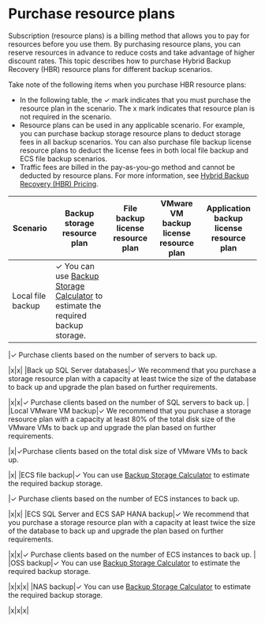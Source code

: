 # Purchase resource plans

Subscription \(resource plans\) is a billing method that allows you to pay for resources before you use them. By purchasing resource plans, you can reserve resources in advance to reduce costs and take advantage of higher discount rates. This topic describes how to purchase Hybrid Backup Recovery \(HBR\) resource plans for different backup scenarios.

Take note of the following items when you purchase HBR resource plans:

-   In the following table, the ✓ mark indicates that you must purchase the resource plan in the scenario. The x mark indicates that resource plan is not required in the scenario.
-   Resource plans can be used in any applicable scenario. For example, you can purchase backup storage resource plans to deduct storage fees in all backup scenarios. You can also purchase file backup license resource plans to deduct the license fees in both local file backup and ECS file backup scenarios.
-   Traffic fees are billed in the pay-as-you-go method and cannot be deducted by resource plans. For more information, see [Hybrid Backup Recovery \(HBR\) Pricing](https://www.alibabacloud.com/product/hybrid-backup-recovery/pricing).

|Scenario|Backup storage resource plan|File backup license resource plan|VMware VM backup license resource plan|Application backup license resource plan|
|--------|----------------------------|---------------------------------|--------------------------------------|----------------------------------------|
|Local file backup|✓ You can use [Backup Storage Calculator](https://g.alicdn.com/aliyun/brs/2.7.1/calc.html) to estimate the required backup storage.

|✓ Purchase clients based on the number of servers to back up.

|x|x|
|Back up SQL Server databases|✓ We recommend that you purchase a storage resource plan with a capacity at least twice the size of the database to back up and upgrade the plan based on further requirements.

|x|x|✓ Purchase clients based on the number of SQL servers to back up. |
|Local VMware VM backup|✓ We recommend that you purchase a storage resource plan with a capacity at least 80% of the total disk size of the VMware VMs to back up and upgrade the plan based on further requirements.

|x|✓Purchase clients based on the total disk size of VMware VMs to back up.

|x|
|ECS file backup|✓ You can use [Backup Storage Calculator](https://g.alicdn.com/aliyun/brs/2.7.1/calc.html) to estimate the required backup storage.

|✓ Purchase clients based on the number of ECS instances to back up.

|x|x|
|ECS SQL Server and ECS SAP HANA backup|✓ We recommend that you purchase a storage resource plan with a capacity at least twice the size of the database to back up and upgrade the plan based on further requirements.

|x|x|✓ Purchase clients based on the number of ECS instances to back up. |
|OSS backup|✓ You can use [Backup Storage Calculator](https://g.alicdn.com/aliyun/brs/2.7.1/calc.html) to estimate the required backup storage.

|x|x|x|
|NAS backup|✓ You can use [Backup Storage Calculator](https://g.alicdn.com/aliyun/brs/2.7.1/calc.html) to estimate the required backup storage.

|x|x|x|

